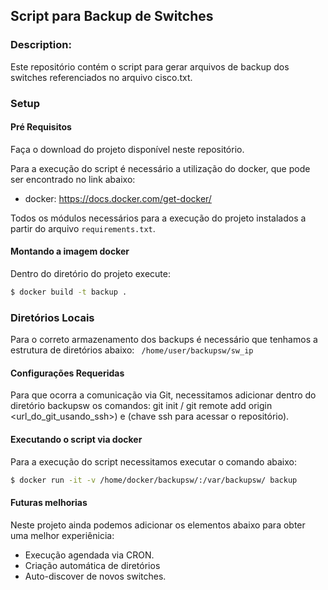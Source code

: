 ## Script para Backup de Switches


### Description:

Este repositório contém o script para gerar arquivos de backup dos switches referenciados no arquivo cisco.txt.

### Setup

#### Pré Requisitos

Faça o download do projeto disponível neste repositório.

Para a execução do script é necessário a utilização do docker, que pode ser encontrado no link abaixo:

* docker: https://docs.docker.com/get-docker/


Todos os módulos necessários para a execução do projeto instalados a partir do arquivo `requirements.txt`.

#### Montando a imagem docker

Dentro do diretório do projeto execute:

```bash
$ docker build -t backup .
```


### Diretórios Locais

Para o correto armazenamento dos backups é necessário que tenhamos a estrutura de diretórios abaixo:
` /home/user/backupsw/sw_ip`

#### Configurações Requeridas

Para que ocorra a comunicação via Git, necessitamos adicionar dentro do diretório backupsw os comandos: git init / git remote add origin <url_do_git_usando_ssh>) e (chave ssh para acessar o repositório).

#### Executando o script via docker

Para a execução do script necessitamos executar o comando abaixo:
```bash
$ docker run -it -v /home/docker/backupsw/:/var/backupsw/ backup
```

#### Futuras melhorias

Neste projeto ainda podemos adicionar os elementos abaixo para obter uma melhor experiênicia:

- Execução agendada via CRON.
- Criação automática de diretórios
- Auto-discover de novos switches.

    


 
    
    


    
    
    
   

